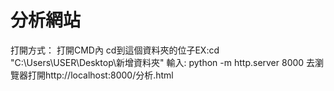 # 分析網站
打開方式：
打開CMD內
cd到這個資料夾的位子EX:cd "C:\Users\USER\Desktop\新增資料夾"
輸入: python -m http.server 8000
去瀏覽器打開http://localhost:8000/分析.html
